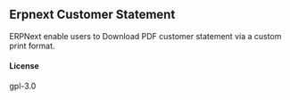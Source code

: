 ## Erpnext Customer Statement

ERPNext enable users to Download PDF customer statement via a custom print format.

#### License

gpl-3.0